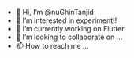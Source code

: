 - 👋 Hi, I’m @nuGhinTanjid
- 👀 I’m interested in experiment!!
- 🌱 I’m currently working on Flutter.
- 💞️ I’m looking to collaborate on ...
- 📫 How to reach me ...

<!---
nuGhinTanjid/nuGhinTanjid is a ✨ special ✨ repository because its `README.md` (this file) appears on your GitHub profile.
You can click the Preview link to take a look at your changes.
--->
